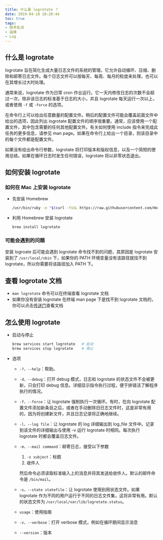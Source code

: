 ```yaml
---
title: 什么是 logrotate ？
date: 2019-04-18 18:28:44
toc: true
tags:
- 技术名词
- 运维
- Log
---
```


## 什么是 logrotate

logrotate 旨在简化生成大量日志文件的系统的管理。它允许自动循环、压缩、删除和邮寄日志文件。每个日志文件可以按每天、每周、每月的粒度来处理，也可以在其增长过大时处理。

通常来说，logrotate 作为日常 cron 作业运行。它一天内修改日志的次数不会超过一次，除非该日志的标准基于日志的大小，并且 logrotate 每天运行一次以上，或者使用 `-f` 或 `-force` 的选项。

在命令行上可以给出任意数量的配置文件。稍后的配置文件可能会覆盖前面文件中给出的选项，因此列出 logrotate 配置文件的顺序很重要。通常，应该使用一个配置文件，其中包含需要的任何其他配置文件。有关如何使用 include 指令来完成此任务的更多信息，请参见 man page。如果在命令行上给出一个目录，则该目录中的每个文件都是配置文件。

如果没有给出命令行参数，logrotate 将打印版本和版权信息，以及一个简短的使用总结。如果在循环日志时发生任何错误，logrotate 将以非零状态退出。

<!-- more -->

## 如何安装 logrotate

### 如何在 Mac 上安装 logrotate

* 先安装 Homebrew

    ```bash
    /usr/bin/ruby -e "$(curl -fsSL https://raw.githubusercontent.com/Homebrew/install/master/install)"
    ```

* 利用 Homebrew 安装 logrotate

    ```bash
    brew install logrotate
    ```

### 可能会遇到的问题

安装 logroate 后可能会遇到 logrotate 命令找不到的问题，其原因是 logrotate 安装到了 `/usr/local/sbin` 下，如果你的 PATH 环境变量没有该路径就找不到 logrotate，所以你需要将该路径加入 PATH 下。

## 查看 logrotate 文档

* `man logrotate` 命令可以在终端查看 logrotate 文档
* 如果你没有安装 logrotate 在终端 man page 下是找不到 logrotate 文档的，你可以点击[传送门](https://linux.die.net/man/8/logrotate)查看文档

## 怎么使用 logrotate

* 启动与停止

    ```bash
    brew services start logrotate   # 启动
    brew services stop logrotate    # 停止
    ```

* 选项

  * `-?，--help`：帮助。
  * `-d，--debug`：打开 debug 模式，日志和 logrotate 的状态文件不会被更新，只会打印 debug 信息。详细显示指令执行过程，便于排错活了解程序执行的情况。
  * `-f，--force`：让 logrotate 强制执行一次循环。有时，在向 logrotate 配置文件添加新条目之后，或者在手动删除旧日志文件时，这是非常有用的，因为将创建新文件，并且日志记录将正确地继续。
  * `-l，--log file`：让 logrotate 的 log 详细输出到 log_file 文件中。记录到该文件的详细输出与使用 -v 运行 logrotate 时相同。每次执行 logrotate 时都会覆盖日志文件。
  * `-m，--mail command`：邮寄日志，接受以下参数
    1. `-s subject`：标题
    2. 收件人

    然后命令必须读取标准输入上的消息并将其发送给收件人。默认的邮件命令是 `/bin/mail`。
  * `-s，--state statefile`：让 logrotate 使用别用状态文件。如果 logrotate 作为不同的用户运行于不同的日志文件集，这将非常有用。默认的状态文件为 `/usr/local/var/lib/logrotate.status`。
  * `usage`：使用指南
  * `-v，--verbose`：打开 verbose 模式，例如在循环期间显示消息
  * `--version`：版本
